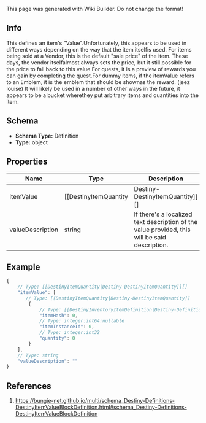 <span class="wiki-builder">This page was generated with Wiki Builder. Do not change the format!</span>

## Info
This defines an item's &quot;Value&quot;.Unfortunately, this appears to be used in different ways depending on the way that the item itselfis used. For items being sold at a Vendor, this is the default &quot;sale price&quot; of the item.  These days, the vendor itselfalmost always sets the price, but it still possible for the price to fall back to this value.For quests, it is a preview of rewards you can gain by completing the quest.For dummy items, if the itemValue refers to an Emblem, it is the emblem that should be shownas the reward. (jeez louise) It will likely be used in a number of other ways in the future, it appears to be a bucket wherethey put arbitrary items and quantities into the item.

## Schema
* **Schema Type:** Definition
* **Type:** object

## Properties
Name | Type | Description
---- | ---- | -----------
itemValue | [[DestinyItemQuantity|Destiny-DestinyItemQuantity]][] | References to the items that make up this item's &quot;value&quot;, and the quantity.
valueDescription | string | If there's a localized text description of the value provided, this will be said description.

## Example
```javascript
{
    // Type: [[DestinyItemQuantity|Destiny-DestinyItemQuantity]][]
    "itemValue": [
       // Type: [[DestinyItemQuantity|Destiny-DestinyItemQuantity]]
        {
            // Type: [[DestinyInventoryItemDefinition|Destiny-Definitions-DestinyInventoryItemDefinition]]:ManifestDefinition:integer:uint32
            "itemHash": 0,
            // Type: integer:int64:nullable
            "itemInstanceId": 0,
            // Type: integer:int32
            "quantity": 0
        }
    ],
    // Type: string
    "valueDescription": ""
}

```

## References
1. https://bungie-net.github.io/multi/schema_Destiny-Definitions-DestinyItemValueBlockDefinition.html#schema_Destiny-Definitions-DestinyItemValueBlockDefinition
